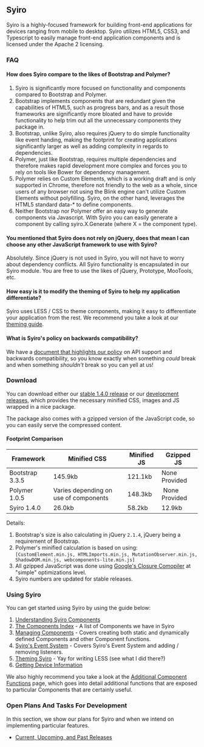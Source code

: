 ## Syiro ##

Syiro is a highly-focused framework for building front-end applications for devices ranging from mobile to desktop. Syiro utilizes HTML5, CSS3, and Typescript to easily manage front-end application components and is licensed under the Apache 2 licensing.

### FAQ ###

#### How does Syiro compare to the likes of Bootstrap and Polymer? ####

1. Syiro is significantly more focused on functionality and components compared to Bootstrap and Polymer.
2. Bootstrap implements components that are redundant given the capabilities of HTML5, such as progress bars, and as a result those frameworks are significantly more bloated and have to provide functionality to help trim out all the unnecessary components they package in.
3. Bootstrap, unlike Syiro, also requires jQuery to do simple functionality like event handing, making the footprint for creating applications significantly larger as well as adding complexity in regards to dependencies.
4. Polymer, just like Bootstrap, requires multiple dependencies and therefore makes rapid development more complex and forces you to rely on tools like Bower for dependency management.
5. Polymer relies on Custom Elements, which is a working draft and is only supported in Chrome, therefore not friendly to the web as a whole, since users of any browser not using the Blink engine can't utilize Custom Elements without polyfilling. Syiro, on the other hand, leverages the HTML5 standard data-* to define components.
6. Neither Bootstrap nor Polymer offer an easy way to generate components via Javascript. With Syiro you can easily generate a component by calling syiro.X.Generate (where X = the component type).

#### You mentioned that Syiro does not rely on jQuery, does that mean I can choose any other JavaScript framework to use with Syiro? ####

Absolutely. Since jQuery is not used in Syiro, you will not have to worry about dependency conflicts. All Syiro functionality is encapsulated in our Syiro module. You are free to use the likes of jQuery, Prototype, MooTools, etc.

#### How easy is it to modify the theming of Syiro to help my application differentiate? ####

Syiro uses LESS / CSS to theme components, making it easy to differentiate your application from the rest. We recommend you take a look at our [theming guide](https://github.com/StroblIndustries/Syiro/wiki/Theming).

#### What is Syiro's policy on backwards compatibility? ####

We have a [document that highlights our policy](https://github.com/StroblIndustries/Syiro/wiki/API-Support-Policy) on API support and backwards compatibility, so you know exactly when something *could* break and when something *shouldn't* break so you can yell at us!

### Download ###

You can download either our [stable 1.4.0 release](https://github.com/StroblIndustries/Syiro/releases/download/1.4.0/stable.tar.gz) or our [development releases](https://github.com/StroblIndustries/Syiro/blob/master/devel.tar.gz), which provides the necessary minified CSS, images and JS wrapped in a nice package.

The package also comes with a gzipped version of the JavaScript code, so you can easily serve the compressed content.

#### Footprint Comparison ####

Framework | Minified CSS | Minified JS | Gzipped JS
--------------- | ----------------- | --------------- | --------------
Bootstrap 3.3.5 | 145.9kb | 121.1kb | None Provided
Polymer 1.0.5 | Varies depending on use of components | 148.3kb | None Provided
Syiro 1.4.0 | 26.0kb | 58.2kb | 12.9kb

Details:

1. Bootstrap's size is also calculating in jQuery `2.1.4`, jQuery being a requirement of Bootstrap.
2. Polymer's minified calculation is based on using: `[CustomElement.min.js, HTMLImports.min.js, MutationObserver.min.js, ShadowDOM.min.js, webcomponents-lite.min.js]`
3. All gzipped  JavaScript was done using [Google's Closure Comopiler](https://developers.google.com/closure/compiler/) at "simple" optimizations level.
4. Syiro numbers are updated for stable releases.

### Using Syiro ###

You can get started using Syiro by using the guide below:

1. [Understanding Syiro Components](https://github.com/StroblIndustries/Syiro/wiki/Understanding-Syiro-Components)
2. [The Components Index](https://github.com/StroblIndustries/Syiro/wiki/Component-Index) - A list of Components we have in Syiro
3. [Managing Components](https://github.com/StroblIndustries/Syiro/wiki/Managing-Components) - Covers creating both static and dynamically defined Components and other Component functions.
4. [Syiro's Event System](https://github.com/StroblIndustries/Syiro/wiki/Event-System) - Covers Syiro's Event System and adding / removing listeners.
5. [Theming Syiro](https://github.com/StroblIndustries/Syiro/wiki/Theming) - Yay for writing LESS (see what I did there?)
6. [Getting Device Information](https://github.com/StroblIndustries/Syiro/wiki/Getting-Device-Information)

We also highly recommend you take a look at the [Additional Component Functions](https://github.com/StroblIndustries/Syiro/wiki/Additional-Component-Functions) page, which goes into detail additional functions that are exposed to particular Components that are certainly useful.

### Open Plans And Tasks For Development ###

In this section, we show our plans for Syiro and when we intend on implementing particular features.

- [Current, Upcoming, and Past Releases](https://github.com/StroblIndustries/Syiro/wiki/Releases)
